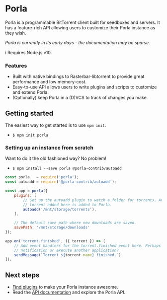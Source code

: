 # Porla

Porla is a programmable BitTorrent client built for seedboxes and servers. It
has a feature-rich API allowing users to customize their Porla instance as they
wish.

*Porla is currently in its early days - the documentation may be sparse.*

:information_source: Requires Node.js v10.

### Features

 - Built with native bindings to Rasterbar-libtorrent to provide great
   performance and low memory-cost.
 - Easy-to-use API allows users to write plugins and scripts to customize and
   extend Porla.
 - (Optionally) keep Porla in a (D)VCS to track of changes you make.


## Getting started

The easiest way to get started is to use `npm init`.

 - `$ npm init porla`


### Setting up an instance from scratch

Want to do it the old fashioned way? No problem!

- `$ npm install --save porla @porla-contrib/autoadd`

```js
const porla   = require('porla');
const autoadd = require('@porla-contrib/autoadd');

const app = porla({
    plugins: [
        // Set up the autoadd plugin to watch a folder for torrents. Any
        // torrent added here is added to Porla.
        autoadd('/mnt/storage/torrents'),
    ],

    // The default save path where new downloads are saved.
    savePath: '/mnt/storage/downloads'
});

app.on('torrent.finished', ({ torrent }) => [
    // Add event handlers for the torrent.finished event here. Perhaps send a
    // notification or execute another application?
    sendMessage(`Torrent ${torrent.name} finished.`)
]);
```


## Next steps

- [Find plugins](https://www.npmjs.com/search?q=keywords%3Aporla-plugin) to
  make your Porla instance awesome.
- Read the [API documentation](https://docs.porla.org) and explore the Porla
  API.
